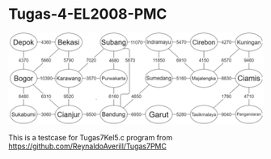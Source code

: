 # Tugas-4-EL2008-PMC
![Kota-kota](Kotakota.png)

This is a testcase for Tugas7Kel5.c program from https://github.com/ReynaldoAverill/Tugas7PMC
